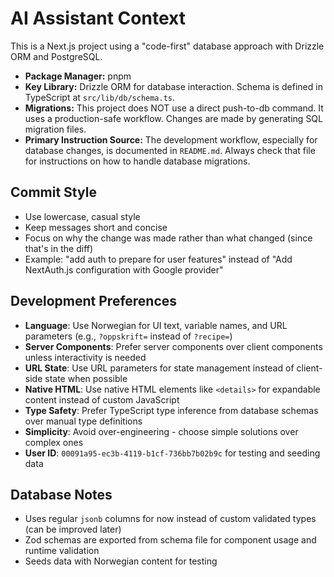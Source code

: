 # AI Assistant Context

This is a Next.js project using a "code-first" database approach with Drizzle ORM and PostgreSQL.

- **Package Manager:** pnpm
- **Key Library:** Drizzle ORM for database interaction. Schema is defined in TypeScript at `src/lib/db/schema.ts`.
- **Migrations:** This project does NOT use a direct push-to-db command. It uses a production-safe workflow. Changes are made by generating SQL migration files.
- **Primary Instruction Source:** The development workflow, especially for database changes, is documented in `README.md`. Always check that file for instructions on how to handle database migrations.

## Commit Style
- Use lowercase, casual style
- Keep messages short and concise
- Focus on why the change was made rather than what changed (since that's in the diff)
- Example: "add auth to prepare for user features" instead of "Add NextAuth.js configuration with Google provider"

## Development Preferences
- **Language**: Use Norwegian for UI text, variable names, and URL parameters (e.g., `?oppskrift=` instead of `?recipe=`)
- **Server Components**: Prefer server components over client components unless interactivity is needed
- **URL State**: Use URL parameters for state management instead of client-side state when possible
- **Native HTML**: Use native HTML elements like `<details>` for expandable content instead of custom JavaScript
- **Type Safety**: Prefer TypeScript type inference from database schemas over manual type definitions
- **Simplicity**: Avoid over-engineering - choose simple solutions over complex ones
- **User ID**: `00091a95-ec3b-4119-b1cf-736bb7b02b9c` for testing and seeding data

## Database Notes
- Uses regular `jsonb` columns for now instead of custom validated types (can be improved later)
- Zod schemas are exported from schema file for component usage and runtime validation
- Seeds data with Norwegian content for testing